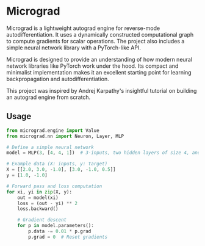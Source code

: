 # Micrograd  

Micrograd is a lightweight autograd engine for reverse-mode autodifferentiation. It uses a dynamically constructed computational graph to compute gradients for scalar operations. The project also includes a simple neural network library with a PyTorch-like API.  

Micrograd is designed to provide an understanding of how modern neural network libraries like PyTorch work under the hood. Its compact and minimalist implementation makes it an excellent starting point for learning backpropagation and autodifferentiation.

This project was inspired by Andrej Karpathy's insightful tutorial on building an autograd engine from scratch.

## Usage
```python
from micrograd.engine import Value  
from micrograd.nn import Neuron, Layer, MLP  

# Define a simple neural network  
model = MLP(3, [4, 4, 1])  # 3-inputs, two hidden layers of size 4, and 1-output  

# Example data (X: inputs, y: target)  
X = [[2.0, 3.0, -1.0], [3.0, -1.0, 0.5]]  
y = [1.0, -1.0]  

# Forward pass and loss computation  
for xi, yi in zip(X, y):  
    out = model(xi)  
    loss = (out - yi) ** 2  
    loss.backward()  

    # Gradient descent  
    for p in model.parameters():  
        p.data -= 0.01 * p.grad  
        p.grad = 0  # Reset gradients  

